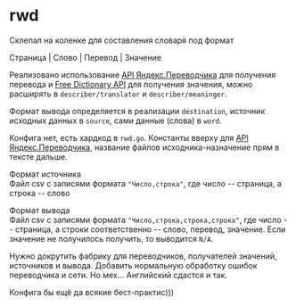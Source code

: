 # rwd

Склепал на коленке для составления словаря под формат

Страница | Слово | Перевод | Значение

Реализовано использование [API Яндекс.Переводчика](https://cloud.yandex.com/en-ru/docs/translate/) для получения перевода и [Free Dictionary API](https://dictionaryapi.dev/) для получения значения, можно расширять в `describer/translator` и `describer/meaninger`.

Формат вывода определяется в реализации `destination`, источник исходных данных в `source`, сами данные (слова) в `word`.

Конфига нет, есть хардкод в `rwd.go`. Константы вверху для [API Яндекс.Переводчика](https://cloud.yandex.com/en-ru/docs/translate/quickstart), название файлов исходника-назначение прям в тексте дальше.

Формат источника <br>
Файл csv с записями формата `"Число,строка"`, где число -- страница, а строка -- слово


Формат вывода <br>
Файл csv с записями формата `"Число,строка,строка,строка"`, где число -- страница, а строки соответственно -- слово, перевод, значение. Если значение не получилось получить, то выводится `N/A`.

Нужно докрутить фабрику для переводчиков, получателей значений, источников и вывода. Добавить нормальную обработку ошибок переводчика и сети. Но мех... Английский сдастся и так.

Конфига бы ещё да всякие бест-практис)))